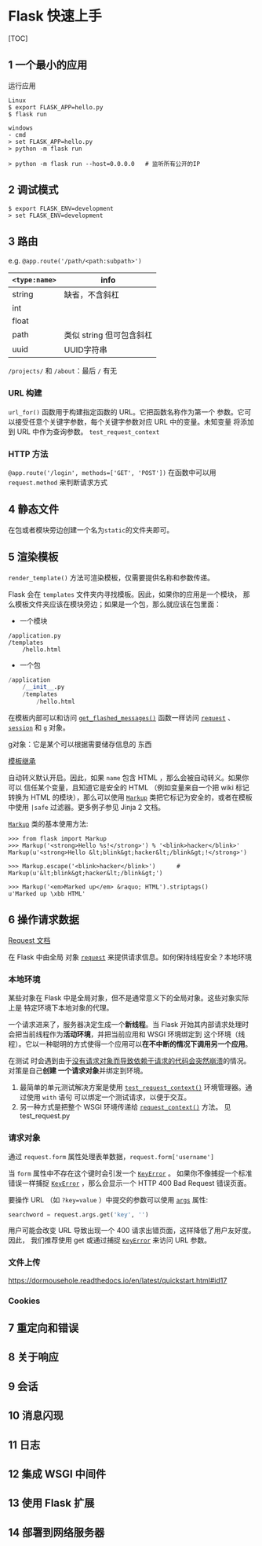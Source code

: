 # Flask 快速上手

[TOC]

## 1 一个最小的应用

运行应用

```shell
Linux
$ export FLASK_APP=hello.py
$ flask run

windows
- cmd
> set FLASK_APP=hello.py
> python -m flask run

> python -m flask run --host=0.0.0.0   # 监听所有公开的IP
```

## 2 调试模式

```
$ export FLASK_ENV=development
> set FLASK_ENV=development
```

## 3 路由

e.g. `@app.route('/path/<path:subpath>')`

| `<type:name>`| info |
|-|-|
|string | 缺省，不含斜杠|
|int| |
| float | |
| path | 类似 string 但可包含斜杠|
| uuid| UUID字符串|

`/projects/` 和 `/about`：最后 `/` 有无

### URL 构建

`url_for()` 函数用于构建指定函数的 URL。它把函数名称作为第一个 参数。它可以接受任意个关键字参数，每个关键字参数对应 URL 中的变量。未知变量 将添加到 URL 中作为查询参数。
`test_request_context`

### HTTP 方法
`@app.route('/login', methods=['GET', 'POST'])`
在函数中可以用 `request.method` 来判断请求方式

## 4 静态文件

在包或者模块旁边创建一个名为`static`的文件夹即可。

## 5 渲染模板

`render_template()` 方法可渲染模板，仅需要提供名称和参数传递。

Flask 会在 `templates` 文件夹内寻找模板。因此，如果你的应用是一个模块， 那么模板文件夹应该在模块旁边；如果是一个包，那么就应该在包里面：

-   一个模块

```shell
/application.py
/templates
	/hello.html
```

-   一个包

```python
/application
	/__init__.py
	/templates
		/hello.html
```

在模板内部可以和访问 [`get_flashed_messages()`](https://dormousehole.readthedocs.io/en/latest/api.html#flask.get_flashed_messages) 函数一样访问 [`request`](https://dormousehole.readthedocs.io/en/latest/api.html#flask.request) 、 [`session`](https://dormousehole.readthedocs.io/en/latest/api.html#flask.session) 和 [`g`](https://dormousehole.readthedocs.io/en/latest/api.html#flask.g) 对象。

g对象：它是某个可以根据需要储存信息的 东西

 [模板继承](https://dormousehole.readthedocs.io/en/latest/patterns/templateinheritance.html#template-inheritance) 

自动转义默认开启。因此，如果 `name` 包含 HTML ，那么会被自动转义。如果你可以 信任某个变量，且知道它是安全的 HTML （例如变量来自一个把 wiki 标记转换为 HTML 的模块），那么可以使用 [`Markup`](https://jinja.palletsprojects.com/en/2.10.x/api/#jinja2.Markup) 类把它标记为安全的，或者在模板 中使用 `|safe` 过滤器。更多例子参见 Jinja 2 文档。

[`Markup`](https://jinja.palletsprojects.com/en/2.10.x/api/#jinja2.Markup) 类的基本使用方法:

```shell
>>> from flask import Markup
>>> Markup('<strong>Hello %s!</strong>') % '<blink>hacker</blink>'
Markup(u'<strong>Hello &lt;blink&gt;hacker&lt;/blink&gt;!</strong>')

>>> Markup.escape('<blink>hacker</blink>')		# 
Markup(u'&lt;blink&gt;hacker&lt;/blink&gt;')

>>> Markup('<em>Marked up</em> &raquo; HTML').striptags()
u'Marked up \xbb HTML'
```



## 6 操作请求数据

[Request 文档](https://dormousehole.readthedocs.io/en/latest/api.html#flask.Request)

在 Flask 中由全局 对象 [`request`](https://dormousehole.readthedocs.io/en/latest/api.html#flask.request) 来提供请求信息。如何保持线程安全？本地环境

### 本地环境

某些对象在 Flask 中是全局对象，但不是通常意义下的全局对象。这些对象实际上是 特定环境下本地对象的代理。

一个请求进来了，服务器决定生成一个**新线程**。当 Flask 开始其内部请求处理时会把当前线程作为**活动环境**，并把当前应用和 WSGI 环境绑定到 这个环境（线程）。它以一种聪明的方式使得一个应用可以**在不中断的情况下调用另一个应用**。

在测试 时会遇到由于<u>没有请求对象而导致依赖于请求的代码会突然崩溃</u>的情况。对策是自己**创建 一个请求对象**并绑定到环境。

1.  最简单的单元测试解决方案是使用 [`test_request_context()`](https://dormousehole.readthedocs.io/en/latest/api.html#flask.Flask.test_request_context) 环境管理器。通过使用 `with` 语句 可以绑定一个测试请求，以便于交互。
2.  另一种方式是把整个 WSGI 环境传递给 [`request_context()`](https://dormousehole.readthedocs.io/en/latest/api.html#flask.Flask.request_context) 方法。 见 test_request.py

### 请求对象

通过 `request.form` 属性处理表单数据，`request.form['username']`

当 `form` 属性中不存在这个键时会引发一个 [`KeyError`](https://docs.python.org/3/library/exceptions.html#KeyError) 。 如果你不像捕捉一个标准错误一样捕捉 [`KeyError`](https://docs.python.org/3/library/exceptions.html#KeyError) ，那么会显示一个 HTTP 400 Bad Request 错误页面。



要操作 URL （如 `?key=value` ）中提交的参数可以使用 [`args`](https://dormousehole.readthedocs.io/en/latest/api.html#flask.Request.args) 属性:

```python
searchword = request.args.get('key', '')
```

用户可能会改变 URL 导致出现一个 400 请求出错页面，这样降低了用户友好度。因此， 我们推荐使用 get 或通过捕捉 [`KeyError`](https://docs.python.org/3/library/exceptions.html#KeyError) 来访问 URL 参数。

### 文件上传

https://dormousehole.readthedocs.io/en/latest/quickstart.html#id17

### Cookies



## 7 重定向和错误

## 8 关于响应

## 9 会话

## 10 消息闪现

## 11 日志

## 12 集成 WSGI 中间件

## 13 使用 Flask 扩展

## 14 部署到网络服务器